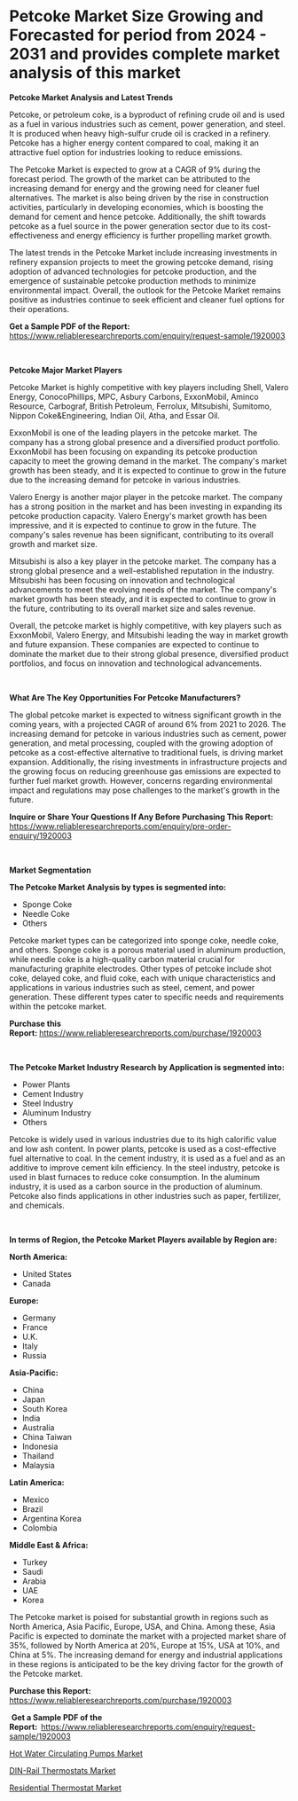 <p><h1>Petcoke Market Size Growing and Forecasted for period from 2024 - 2031 and provides complete market analysis of this market</h1></p><p><strong>Petcoke Market Analysis and Latest Trends</strong></p>
<p><p>Petcoke, or petroleum coke, is a byproduct of refining crude oil and is used as a fuel in various industries such as cement, power generation, and steel. It is produced when heavy high-sulfur crude oil is cracked in a refinery. Petcoke has a higher energy content compared to coal, making it an attractive fuel option for industries looking to reduce emissions.</p><p>The Petcoke Market is expected to grow at a CAGR of 9% during the forecast period. The growth of the market can be attributed to the increasing demand for energy and the growing need for cleaner fuel alternatives. The market is also being driven by the rise in construction activities, particularly in developing economies, which is boosting the demand for cement and hence petcoke. Additionally, the shift towards petcoke as a fuel source in the power generation sector due to its cost-effectiveness and energy efficiency is further propelling market growth.</p><p>The latest trends in the Petcoke Market include increasing investments in refinery expansion projects to meet the growing petcoke demand, rising adoption of advanced technologies for petcoke production, and the emergence of sustainable petcoke production methods to minimize environmental impact. Overall, the outlook for the Petcoke Market remains positive as industries continue to seek efficient and cleaner fuel options for their operations.</p></p>
<p><strong>Get a Sample PDF of the Report:&nbsp;</strong> <a href="https://www.reliableresearchreports.com/enquiry/request-sample/1920003">https://www.reliableresearchreports.com/enquiry/request-sample/1920003</a></p>
<p>&nbsp;</p>
<p><strong>Petcoke Major Market Players</strong></p>
<p><p>Petcoke Market is highly competitive with key players including Shell, Valero Energy, ConocoPhillips, MPC, Asbury Carbons, ExxonMobil, Aminco Resource, Carbograf, British Petroleum, Ferrolux, Mitsubishi, Sumitomo, Nippon Coke&Engineering, Indian Oil, Atha, and Essar Oil.</p><p>ExxonMobil is one of the leading players in the petcoke market. The company has a strong global presence and a diversified product portfolio. ExxonMobil has been focusing on expanding its petcoke production capacity to meet the growing demand in the market. The company's market growth has been steady, and it is expected to continue to grow in the future due to the increasing demand for petcoke in various industries.</p><p>Valero Energy is another major player in the petcoke market. The company has a strong position in the market and has been investing in expanding its petcoke production capacity. Valero Energy's market growth has been impressive, and it is expected to continue to grow in the future. The company's sales revenue has been significant, contributing to its overall growth and market size.</p><p>Mitsubishi is also a key player in the petcoke market. The company has a strong global presence and a well-established reputation in the industry. Mitsubishi has been focusing on innovation and technological advancements to meet the evolving needs of the market. The company's market growth has been steady, and it is expected to continue to grow in the future, contributing to its overall market size and sales revenue.</p><p>Overall, the petcoke market is highly competitive, with key players such as ExxonMobil, Valero Energy, and Mitsubishi leading the way in market growth and future expansion. These companies are expected to continue to dominate the market due to their strong global presence, diversified product portfolios, and focus on innovation and technological advancements.</p></p>
<p>&nbsp;</p>
<p><strong>What Are The Key Opportunities For Petcoke Manufacturers?</strong></p>
<p><p>The global petcoke market is expected to witness significant growth in the coming years, with a projected CAGR of around 6% from 2021 to 2026. The increasing demand for petcoke in various industries such as cement, power generation, and metal processing, coupled with the growing adoption of petcoke as a cost-effective alternative to traditional fuels, is driving market expansion. Additionally, the rising investments in infrastructure projects and the growing focus on reducing greenhouse gas emissions are expected to further fuel market growth. However, concerns regarding environmental impact and regulations may pose challenges to the market's growth in the future.</p></p>
<p><strong>Inquire or Share Your Questions If Any Before Purchasing This Report:</strong> <a href="https://www.reliableresearchreports.com/enquiry/pre-order-enquiry/1920003">https://www.reliableresearchreports.com/enquiry/pre-order-enquiry/1920003</a></p>
<p>&nbsp;</p>
<p><strong>Market Segmentation</strong></p>
<p><strong>The Petcoke Market Analysis by types is segmented into:</strong></p>
<p><ul><li>Sponge Coke</li><li>Needle Coke</li><li>Others</li></ul></p>
<p><p>Petcoke market types can be categorized into sponge coke, needle coke, and others. Sponge coke is a porous material used in aluminum production, while needle coke is a high-quality carbon material crucial for manufacturing graphite electrodes. Other types of petcoke include shot coke, delayed coke, and fluid coke, each with unique characteristics and applications in various industries such as steel, cement, and power generation. These different types cater to specific needs and requirements within the petcoke market.</p></p>
<p><strong>Purchase this Report:&nbsp;</strong><a href="https://www.reliableresearchreports.com/purchase/1920003">https://www.reliableresearchreports.com/purchase/1920003</a></p>
<p>&nbsp;</p>
<p><strong>The Petcoke Market Industry Research by Application is segmented into:</strong></p>
<p><ul><li>Power Plants</li><li>Cement Industry</li><li>Steel Industry</li><li>Aluminum Industry</li><li>Others</li></ul></p>
<p><p>Petcoke is widely used in various industries due to its high calorific value and low ash content. In power plants, petcoke is used as a cost-effective fuel alternative to coal. In the cement industry, it is used as a fuel and as an additive to improve cement kiln efficiency. In the steel industry, petcoke is used in blast furnaces to reduce coke consumption. In the aluminum industry, it is used as a carbon source in the production of aluminum. Petcoke also finds applications in other industries such as paper, fertilizer, and chemicals.</p></p>
<p>&nbsp;</p>
<p><strong>In terms of Region, the Petcoke Market Players available by Region are:</strong></p>
<p>
    <p> <strong> North America: </strong>
        <ul>
            <li>United States</li>
            <li>Canada</li>
        </ul>
        </p> 
    <p> <strong> Europe: </strong>
        <ul>
            <li>Germany</li>
            <li>France</li>
            <li>U.K.</li>
            <li>Italy</li>
            <li>Russia</li>
        </ul>
        </p> 
    <p> <strong> Asia-Pacific: </strong>
        <ul>
            <li>China</li>
            <li>Japan</li>
            <li>South Korea</li>
            <li>India</li>
            <li>Australia</li>
            <li>China Taiwan</li>
            <li>Indonesia</li>
            <li>Thailand</li>
            <li>Malaysia</li>
        </ul>
        </p> 
    <p> <strong> Latin America: </strong>
        <ul>
            <li>Mexico</li>
            <li>Brazil</li>
            <li>Argentina Korea</li>
            <li>Colombia</li>
        </ul>
        </p> 
    <p> <strong> Middle East & Africa: </strong>
        <ul>
            <li>Turkey</li>
            <li>Saudi</li>
            <li>Arabia</li>
            <li>UAE</li>
            <li>Korea</li>
        </ul>
    </p>
    </p>
<p><p>The Petcoke market is poised for substantial growth in regions such as North America, Asia Pacific, Europe, USA, and China. Among these, Asia Pacific is expected to dominate the market with a projected market share of 35%, followed by North America at 20%, Europe at 15%, USA at 10%, and China at 5%. The increasing demand for energy and industrial applications in these regions is anticipated to be the key driving factor for the growth of the Petcoke market.</p></p>
<p><strong>Purchase this Report: </strong><a href="https://www.reliableresearchreports.com/purchase/1920003">https://www.reliableresearchreports.com/purchase/1920003</a></p>
<p>&nbsp;<strong>Get a Sample PDF of the Report:&nbsp;&nbsp;</strong><a href="https://www.reliableresearchreports.com/enquiry/request-sample/1920003">https://www.reliableresearchreports.com/enquiry/request-sample/1920003</a></p>
<p><strong></strong></p>
<p><p><a href="https://view.publitas.com/reportprime-1/hot-water-circulating-pumps-market-size-growth-outlook-from-2023-to-2030-projecting-at-markets-trends-analysis-by-application-regional-outlook-and-revenue/">Hot Water Circulating Pumps Market</a></p><p><a href="https://view.publitas.com/reportprime-1/din-rail-thermostats-market-provides-a-comprehensive-analysis-including-a-macro-overview-of-the-market-as-well-as-micro-details-such-as-market-size-and-competitive-landscape/">DIN-Rail Thermostats Market</a></p><p><a href="https://view.publitas.com/reportprime-1/residential-thermostat-market-analysis-and-market-size-global-industry-overview-market-segmentation-and-forecast-2023-to-2030/">Residential Thermostat Market</a></p></p>